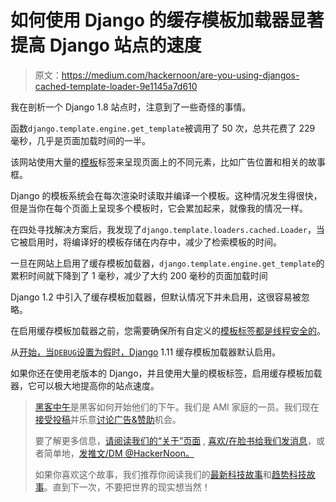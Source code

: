 # 如何使用 Django 的缓存模板加载器显著提高 Django 站点的速度

> 原文：<https://medium.com/hackernoon/are-you-using-djangos-cached-template-loader-9e1145a7d610>

我在剖析一个 Django 1.8 站点时，注意到了一些奇怪的事情。

函数`django.template.engine.get_template`被调用了 50 次，总共花费了 229 毫秒，几乎是页面加载时间的一半。

该网站使用大量的[模板](https://hackernoon.com/tagged/template)标签来呈现页面上的不同元素，比如广告位置和相关的故事框。

Django 的模板系统会在每次渲染时读取并编译一个模板。这种情况发生得很快，但是当你在每个页面上呈现多个模板时，它会累加起来，就像我的情况一样。

在四处寻找解决方案后，我发现了`django.template.loaders.cached.Loader`，当它被启用时，将编译好的模板存储在内存中，减少了检索模板的时间。

一旦在网站上启用了缓存模板加载器，`django.template.engine.get_template`的累积时间就下降到了 1 毫秒，减少了大约 200 毫秒的页面加载时间

Django 1.2 中引入了缓存模板加载器，但默认情况下并未启用，这很容易被忽略。

在启用缓存模板加载器之前，您需要确保所有自定义的[模板标签都是线程安全的](https://docs.djangoproject.com/en/1.11/howto/custom-template-tags/#template-tag-thread-safety)。

从[开始，当`DEBUG`设置为假时，Django](https://hackernoon.com/tagged/django) 1.11 缓存模板加载器默认启用。

如果你还在使用老版本的 Django，并且使用大量的模板标签，启用缓存模板加载器，它可以极大地提高你的站点速度。

> [黑客中午](http://bit.ly/Hackernoon)是黑客如何开始他们的下午。我们是 AMI 家庭的一员。我们现在[接受投稿](http://bit.ly/hackernoonsubmission)并乐意[讨论广告&赞助](mailto:partners@amipublications.com)机会。
> 
> 要了解更多信息，[请阅读我们的“关于”页面](https://goo.gl/4ofytp) , [喜欢/在脸书给我们发消息](http://bit.ly/HackernoonFB)，或者简单地，[发推文/DM @HackerNoon。](https://goo.gl/k7XYbx)
> 
> 如果你喜欢这个故事，我们推荐你阅读我们的[最新科技故事](http://bit.ly/hackernoonlatestt)和[趋势科技故事](https://hackernoon.com/trending)。直到下一次，不要把世界的现实想当然！